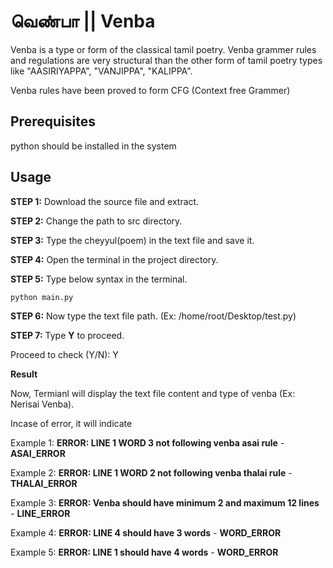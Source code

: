 # வெண்பா || Venba

Venba is a type or form of the classical tamil poetry. Venba grammer rules and regulations are very structural than the other form of tamil poetry types like "AASIRIYAPPA", "VANJIPPA", "KALIPPA".

Venba rules have been proved to form CFG (Context free Grammer) 

## Prerequisites  
  python should be installed in the system  
  
## Usage
**STEP 1:** Download the source file and extract.  

**STEP 2:** Change the path to src directory.

**STEP 3:** Type the cheyyul(poem) in the text file and save it.  

**STEP 4:** Open the terminal in the project directory.

**STEP 5:** Type below syntax in the terminal.  

```python
python main.py
```
**STEP 6:** Now type the text file path. (Ex: /home/root/Desktop/test.py)  

**STEP 7:** Type **Y** to proceed.  

Proceed to check (Y/N): Y

**Result**

Now, Termianl will display the text file content and type of venba (Ex: Nerisai Venba).

Incase of error, it will indicate  

Example 1: **ERROR: LINE 1 WORD 3 not following venba asai rule**  - **ASAI_ERROR**

Example 2: **ERROR: LINE 1 WORD 2 not following venba thalai rule** - **THALAI_ERROR**  

Example 3: **ERROR: Venba should have minimum 2 and maximum 12 lines** - **LINE_ERROR**  

Example 4: **ERROR: LINE 4 should have 3 words** - **WORD_ERROR**  

Example 5: **ERROR: LINE 1 should have 4 words** - **WORD_ERROR**
